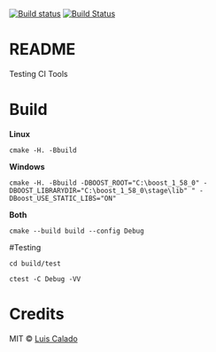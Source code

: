 [![Build status](https://ci.appveyor.com/api/projects/status/24ahmt0w4wya5f50?svg=true)](https://ci.appveyor.com/project/luisfmcalado/ci-demo)
[![Build Status](https://travis-ci.org/luisfmcalado/ci_demo.svg?branch=master)](https://travis-ci.org/luisfmcalado/ci_demo)

# README #

Testing CI Tools

# Build #

**Linux**  
```
cmake -H. -Bbuild
```  

**Windows**
```
cmake -H. -Bbuild -DBOOST_ROOT="C:\boost_1_58_0" -DBOOST_LIBRARYDIR="C:\boost_1_58_0\stage\lib" " -DBoost_USE_STATIC_LIBS="ON"
```  

**Both**  
```
cmake --build build --config Debug
```

#Testing

```
cd build/test
```  
```
ctest -C Debug -VV
```

# Credits #

MIT © [Luis Calado](https://github.com/luisfmcalado/)